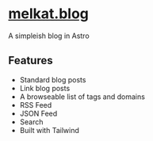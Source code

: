 # [melkat.blog](https://melkat.blog)

A simpleish blog in Astro


## Features

- Standard blog posts
- Link blog posts
- A browseable list of tags and domains
- RSS Feed
- JSON Feed
- Search
- Built with Tailwind
